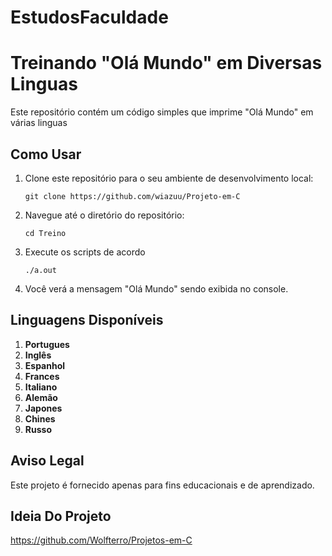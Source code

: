 # EstudosFaculdade

# Treinando "Olá Mundo" em Diversas Linguas

Este repositório contém um código simples que imprime "Olá Mundo" em várias linguas

## Como Usar

1. Clone este repositório para o seu ambiente de desenvolvimento local:

    ```
    git clone https://github.com/wiazuu/Projeto-em-C
    ```

2. Navegue até o diretório do repositório:

    ```
    cd Treino
    ```

3. Execute os scripts de acordo

    ```
    ./a.out
    ```

4. Você verá a mensagem "Olá Mundo" sendo exibida no console.

## Linguagens Disponíveis

1. **Portugues**
2. **Inglês**
3. **Espanhol**
4. **Frances**
5. **Italiano**
6. **Alemão**
7. **Japones**
8. **Chines**
9. **Russo**

## Aviso Legal

Este projeto é fornecido apenas para fins educacionais e de aprendizado.

## Ideia Do Projeto

https://github.com/Wolfterro/Projetos-em-C
